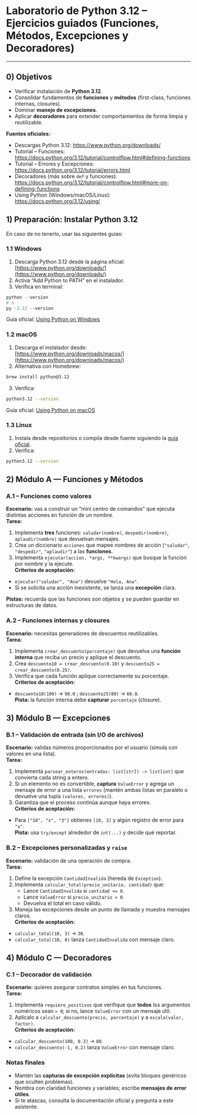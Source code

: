 # Laboratorio de Python 3.12 – Ejercicios guiados (Funciones, Métodos, Excepciones y Decoradores)

---

## 0) Objetivos
- Verificar instalación de **Python 3.12**.
- Consolidar fundamentos de **funciones** y **métodos** (first-class, funciones internas, closures).
- Dominar **manejo de excepciones**.
- Aplicar **decoradores** para extender comportamientos de forma limpia y reutilizable.

**Fuentes oficiales:**
- Descargas Python 3.12: https://www.python.org/downloads/
- Tutorial – Funciones: https://docs.python.org/3.12/tutorial/controlflow.html#defining-functions
- Tutorial – Errores y Excepciones: https://docs.python.org/3.12/tutorial/errors.html
- Decoradores (más sobre `def` y funciones): https://docs.python.org/3.12/tutorial/controlflow.html#more-on-defining-functions
- Using Python (Windows/macOS/Linux): https://docs.python.org/3.12/using/


## 1) Preparación: Instalar Python 3.12

En caso de no tenerlo, usar las siguientes guias:

### 1.1 Windows
1) Descarga Python 3.12 desde la página oficial: [https://www.python.org/downloads/](https://www.python.org/downloads/)  
2) Activa “Add Python to PATH” en el instalador.  
3) Verifica en terminal:
```powershell
python --version
# o
py -3.12 --version
```

Guía oficial: [Using Python on Windows](https://docs.python.org/3.12/using/windows.html)

### 1.2 macOS
1) Descarga el instalador desde: [https://www.python.org/downloads/macos/](https://www.python.org/downloads/macos/)  
2) Alternativa con Homebrew:  
```bash
brew install python@3.12
```
3) Verifica:
```bash
python3.12 --version
```

Guía oficial: [Using Python on macOS](https://docs.python.org/3.12/using/mac.html)

### 1.3 Linux
1) Instala desde repositorios o compila desde fuente siguiendo la [guía oficial](https://docs.python.org/3.12/using/unix.html).  
2) Verifica:
```bash
python3.12 --version
```

## 2) Módulo A — Funciones y Métodos

### A.1 – Funciones como valores
**Escenario:** vas a construir un “mini centro de comandos” que ejecuta distintas acciones en función de un nombre.  
**Tarea:**  
1) Implementa **tres** funciones: `saludar(nombre)`, `despedir(nombre)`, `aplaudir(nombre)` que devuelvan mensajes.  
2) Crea un diccionario `acciones` que mapee nombres de acción (`"saludar"`, `"despedir"`, `"aplaudir"`) a las **funciones**.  
3) Implementa `ejecutar(accion, *args, **kwargs)` que busque la función por nombre y la ejecute.  
**Criterios de aceptación:**  
- `ejecutar("saludar", "Ana")` devuelve `"Hola, Ana"`.  
- Si se solicita una acción inexistente, se lanza una **excepción** clara.

**Pistas:** recuerda que las funciones son objetos y se pueden guardar en estructuras de datos.


### A.2 – Funciones internas y closures
**Escenario:** necesitas generadores de descuentos reutilizables.  
**Tarea:**  
1) Implementa `crear_descuento(porcentaje)` que devuelva una **función interna** que reciba un precio y aplique el descuento.  
2) Crea `descuento10 = crear_descuento(0.10)` y `descuento25 = crear_descuento(0.25)`.  
3) Verifica que cada función aplique correctamente su porcentaje.  
**Criterios de aceptación:**  
- `descuento10(100)` → `90.0` ; `descuento25(80)` → `60.0`.  
**Pista:** la función interna debe **capturar** `porcentaje` (closure).


## 3) Módulo B — Excepciones

### B.1 – Validación de entrada (sin I/O de archivos)
**Escenario:** validas números proporcionados por el usuario (simula con valores en una lista).  
**Tarea:**  
1) Implementa `parsear_enteros(entradas: list[str]) -> list[int]` que convierta cada string a entero.  
2) Si un elemento no es convertible, **captura** `ValueError` y agrega un mensaje de error a una lista `errores` (mantén ambas listas en paralelo o devuelve una tupla `(valores, errores)`).  
3) Garantiza que el proceso continúa aunque haya errores.  
**Criterios de aceptación:**  
- Para `["10", "x", "3"]` obtienes `[10, 3]` y algún registro de error para `"x"`.  
**Pista:** usa `try/except` alrededor de `int(...)` y decide qué reportar.


### B.2 – Excepciones personalizadas y `raise`
**Escenario:** validación de una operación de compra.  
**Tarea:**  
1) Define la excepción `CantidadInvalida` (hereda de `Exception`).  
2) Implementa `calcular_total(precio_unitario, cantidad)` que:  
   - Lance `CantidadInvalida` si `cantidad <= 0`.  
   - Lance `ValueError` si `precio_unitario < 0`.  
   - Devuelva el total en caso válido.  
3) Maneja las excepciones desde un punto de llamada y muestra mensajes claros.  
**Criterios de aceptación:**  
- `calcular_total(10, 3)` → `30`.  
- `calcular_total(10, 0)` lanza `CantidadInvalida` con mensaje claro.


## 4) Módulo C — Decoradores

### C.1 – Decorador de validación
**Escenario:** quieres asegurar contratos simples en tus funciones.  
**Tarea:**  
1) Implementa `requiere_positivos` que verifique que **todos** los argumentos numéricos sean `> 0`; si no, lance `ValueError` con un mensaje útil.  
2) Aplícalo a `calcular_descuento(precio, porcentaje)` y a `escala(valor, factor)`.  
**Criterios de aceptación:**  
- `calcular_descuento(100, 0.2)` → `80`.  
- `calcular_descuento(-1, 0.2)` lanza `ValueError` con mensaje claro.

### Notas finales
- Mantén las **capturas de excepción explícitas** (evita bloques genéricos que oculten problemas).  
- Nombra con claridad funciones y variables; escribe **mensajes de error útiles**.  
- Si te atascas, consulta la documentación oficial y pregunta a este asistente.
